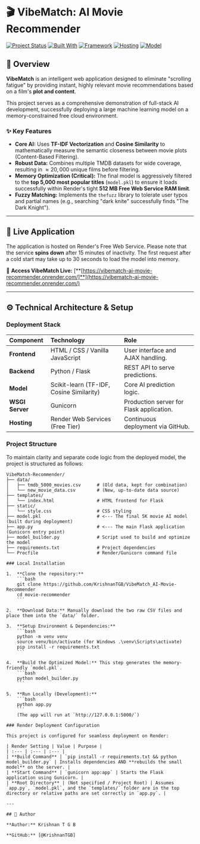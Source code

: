 # 🎬 VibeMatch: AI Movie Recommender

[![Project Status](https://img.shields.io/badge/Status-Deployed-brightgreen.svg)](https://vibematch-ai-movie-recommender.onrender.com/)
[![Built With](https://img.shields.io/badge/Python-3.10%2B-blue)](https://www.python.org/)
[![Framework](https://img.shields.io/badge/Backend-Flask%2FGunicorn-lightgray)](https://render.com/)
[![Hosting](https://img.shields.io/badge/Hosted%20On-Render%20Free%20Web%20Service-green)](https://render.com/)
[![Model](https://img.shields.io/badge/Model-Content%20Based%20Filtering-orange.svg)]()

## 🌟 Overview

**VibeMatch** is an intelligent web application designed to eliminate "scrolling fatigue" by providing instant, highly relevant movie recommendations based on a film's **plot and content**.

This project serves as a comprehensive demonstration of full-stack AI development, successfully deploying a large machine learning model on a memory-constrained free cloud environment.

### ✨ Key Features

* **Core AI:** Uses **TF-IDF Vectorization** and **Cosine Similarity** to mathematically measure the semantic closeness between movie plots (Content-Based Filtering).
* **Robust Data:** Combines multiple TMDB datasets for wide coverage, resulting in $\approx 20,000$ unique films before filtering.
* **Memory Optimization (Critical):** The final model is aggressively filtered to the **top 5,000 most popular titles** (`model.pkl`) to ensure it loads successfully within Render's tight **512 MB Free Web Service RAM limit**.
* **Fuzzy Matching:** Implements the `thefuzz` library to tolerate user typos and partial names (e.g., searching "dark knite" successfully finds "The Dark Knight").

---

## 🚀 Live Application

The application is hosted on Render's Free Web Service. Please note that the service **spins down** after 15 minutes of inactivity. The first request after a cold start may take up to 30 seconds to load the model into memory.

🔗 **Access VibeMatch Live:** [**[https://vibematch-ai-movie-recommender.onrender.com/]**](https://vibematch-ai-movie-recommender.onrender.com/)

---

## ⚙️ Technical Architecture & Setup

### Deployment Stack

| Component | Technology | Role |
| :--- | :--- | :--- |
| **Frontend** | HTML / CSS / Vanilla JavaScript | User interface and AJAX handling. |
| **Backend** | Python / Flask | REST API to serve predictions. |
| **Model** | Scikit-learn (TF-IDF, Cosine Similarity) | Core AI prediction logic. |
| **WSGI Server** | Gunicorn | Production server for Flask application. |
| **Hosting** | Render Web Services (Free Tier) | Continuous deployment via GitHub. |

### Project Structure

To maintain clarity and separate code logic from the deployed model, the project is structured as follows:

```text
VibeMatch-Recommender/
├── data/
│   ├── tmdb_5000_movies.csv      # (Old data, kept for combination)
│   └── new_movie_data.csv        # (New, up-to-date data source)
├── templates/
│   └── index.html                # HTML frontend for Flask
├── static/
│   └── style.css                 # CSS styling
├── model.pkl                     # <--- The final 5K movie AI model (built during deployment)
├── app.py                        # <--- The main Flask application (Gunicorn entry point)
├── model_builder.py              # Script used to build and optimize the model
├── requirements.txt              # Project dependencies
└── Procfile                      # Render/Gunicorn command file

### Local Installation

1.  **Clone the repository:**
    ```bash
    git clone https://github.com/KrishnanTGB/VibeMatch_AI-Movie-Recommender
    cd movie-recommender
    ```

2.  **Download Data:** Manually download the two raw CSV files and place them into the `data/` folder.

3.  **Setup Environment & Dependencies:**
    ```bash
    python -m venv venv
    source venv/bin/activate (for Windows .\venv\Scripts\activate)
    pip install -r requirements.txt
    ```

4.  **Build the Optimized Model:** This step generates the memory-friendly `model.pkl`.
    ```bash
    python model_builder.py
    ```

5.  **Run Locally (Development):**
    ```bash
    python app.py
    ```
    (The app will run at `http://127.0.0.1:5000/`)

### Render Deployment Configuration

This project is configured for seamless deployment on Render:

| Render Setting | Value | Purpose |
| :--- | :--- | :--- |
| **Build Command** | `pip install -r requirements.txt && python model_builder.py` | Installs dependencies AND **rebuilds the small model** on the server. |
| **Start Command** | `gunicorn app:app` | Starts the Flask application using Gunicorn. |
| **Root Directory** | (Not specified / Project Root) | Assumes `app.py`, `model.pkl`, and the `templates/` folder are in the top directory or relative paths are set correctly in `app.py`. |

---

## 👤 Author

**Author:** Krishnan T G B

**GitHub:** [@KrishnanTGB]
